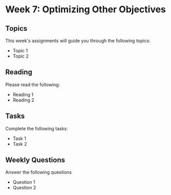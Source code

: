 # Week 7: Optimizing Other Objectives

## Topics

This week's assignments will guide you through the following topics:
* Topic 1
* Topic 2

## Reading

Please read the following:
* Reading 1
* Reading 2

## Tasks

Complete the following tasks:
* Task 1
* Task 2

## Weekly Questions

Answer the following questions
* Question 1
* Question 2
